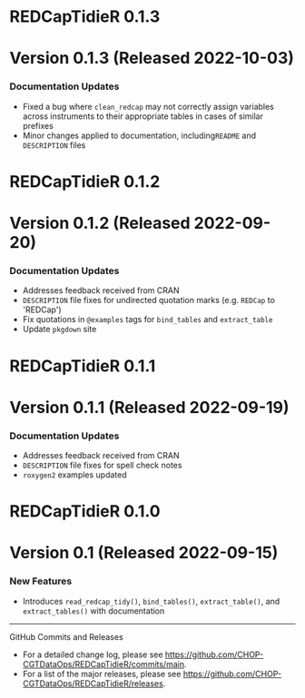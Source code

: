# REDCapTidieR 0.1.3

Version 0.1.3 (Released 2022-10-03)
==========================================================

### Documentation Updates

* Fixed a bug where `clean_redcap` may not correctly assign variables across instruments to their appropriate tables in cases of similar prefixes
* Minor changes applied to documentation, including`README` and `DESCRIPTION` files

# REDCapTidieR 0.1.2

Version 0.1.2 (Released 2022-09-20)
==========================================================

### Documentation Updates

* Addresses feedback received from CRAN
* `DESCRIPTION` file fixes for undirected quotation marks (e.g. `REDCap` to 'REDCap')
* Fix quotations in `@examples` tags for `bind_tables` and `extract_table`
* Update `pkgdown` site

# REDCapTidieR 0.1.1

Version 0.1.1 (Released 2022-09-19)
==========================================================

### Documentation Updates

* Addresses feedback received from CRAN
* `DESCRIPTION` file fixes for spell check notes
* `roxygen2` examples updated

# REDCapTidieR 0.1.0

Version 0.1 (Released 2022-09-15)
==========================================================

### New Features

* Introduces `read_redcap_tidy()`, `bind_tables()`, `extract_table()`, and `extract_tables()` with documentation

----------------------------------------

GitHub Commits and Releases

* For a detailed change log, please see https://github.com/CHOP-CGTDataOps/REDCapTidieR/commits/main.
* For a list of the major releases, please see https://github.com/CHOP-CGTDataOps/REDCapTidieR/releases.
